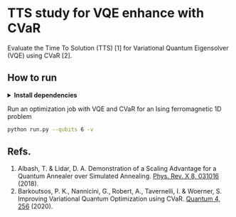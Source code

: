 
# TTS study for VQE enhance with CVaR

[comment]: <![Paper](http://img.shields.io/badge/paper-arxiv.1001.2234-B31B1B.svg)](https://www.nature.com/articles/nature14539)>

[comment]: <[![Conference](http://img.shields.io/badge/AnyConference-year-4b44ce.svg)](https://papers.nips.cc/paper/2020)>

Evaluate the Time To Solution (TTS) [1] for Variational Quantum Eigensolver (VQE) using CVaR [2].

## How to run

<details>
<summary><b>Install dependencies</b></summary>

```bash
# clone project
git clone https://github.com/gscriva/cvar-opt
cd cvar-opt

# [OPTIONAL] create conda environment
conda create -n myenv python=3.10
conda activate myenv

# install pytorch according to instructions
# https://pytorch.org/get-started/

# install requirements
pip install -r requirements.txt
```
</details>

Run an optimization job with VQE and CVaR for an Ising ferromagnetic 1D problem 
```bash
python run.py --qubits 6 -v
```

## Refs.

1. Albash, T. & Lidar, D. A. Demonstration of a Scaling Advantage for a Quantum Annealer over Simulated Annealing. [Phys. Rev. X 8, 031016](https://doi.org/10.1103/PhysRevX.8.031016) (2018).
2. Barkoutsos, P. K., Nannicini, G., Robert, A., Tavernelli, I. & Woerner, S. Improving Variational Quantum Optimization using CVaR. [Quantum 4, 256](https://doi.org/10.22331/q-2020-04-20-256) (2020).

